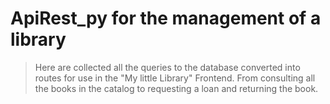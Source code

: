 # ApiRest_py for the management of a library

> Here are collected all the queries to the database converted into routes for use in the "My little Library" Frontend.
From consulting all the books in the catalog to requesting a loan and returning the book.
